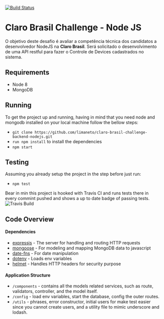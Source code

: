 [![Build Status](https://travis-ci.com/limaneto/claro-brasil-challenge-backend-nodejs.svg?branch=master)](https://travis-ci.com/limaneto/claro-brasil-challenge-backend-nodejs)

Claro Brasil Challenge - Node JS
===================

O objetivo deste desafio é avaliar a competência técnica dos candidatos a desenvolvedor NodeJS na **Claro Brasil**. Será solicitado o desenvolvimento de uma API restful para fazer o Controle de Devices cadastrados no sistema.

## Requirements ##
 - Node 8
 - MongoDB
 
## Running ##
 To get the project up and running, having in mind that you need node and mongodb installed
 on your local machine follow the bellow steps:
  - ``git clone https://github.com/limaneto/claro-brasil-challenge-backend-nodejs.git``
  - ``run npm install`` to install the dependencies
  - ``npm start``
  
## Testing ##
  Assuming you already setup the project in the step before just run:
  - ``npm test``
  
  Bear in min this project is hooked with Travis CI and runs tests there in every commint pushed and shows a up to date badge of passing tests.
  <img src="https://docs.google.com/uc?export=download&id=1TsKiC2LvsMhZCVxfFo8t6Ez7590zYgR0" alt="Travis Build"/>
  
## Code Overview ##
  
#### Dependencies ####
- [expressjs](https://github.com/expressjs/express) - The server for handling and routing HTTP requests
- [mongoose](https://github.com/Automattic/mongoose) - For modeling and mapping MongoDB data to javascript
- [date-fns](https://date-fns.org/) - For date manipulation
- [dotenv](https://github.com/motdotla/dotenv) - Loads env variables
- [helmet](https://helmetjs.github.io/) - Handles HTTP headers for security purpose

#### Application Structure
- `/components` - contains all the models related services, such as route, validators, controller, and the model itself.
- `/config` - load env variables, start the database, config the outer routes.
- `/utils` - phrases, error constructor, initial users for make test easier since you cannot create users, and a utility file to mimic underscore and lodash.
 
  
  